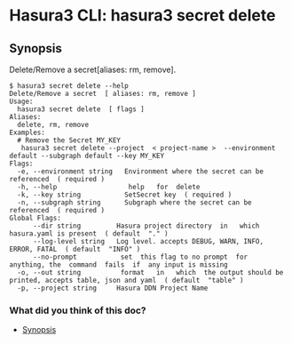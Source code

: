 # Hasura3 CLI: hasura3 secret delete

## Synopsis​

Delete/Remove a secret[aliases: rm, remove].

```
$ hasura3 secret delete --help
Delete/Remove a secret  [ aliases: rm, remove ]
Usage:
  hasura3 secret delete  [ flags ]
Aliases:
  delete, rm, remove
Examples:
  # Remove the Secret MY_KEY
   hasura3 secret delete --project  < project-name >  --environment default --subgraph default --key MY_KEY
Flags:
  -e, --environment string   Environment where the secret can be referenced  ( required )
  -h, --help                  help   for  delete
  -k, --key string           SetSecret key  ( required )
  -n, --subgraph string      Subgraph where the secret can be referenced  ( required )
Global Flags:
      --dir string         Hasura project directory  in   which  hasura.yaml is present  ( default  "." )
      --log-level string   Log level. accepts DEBUG, WARN, INFO, ERROR, FATAL  ( default  "INFO" )
      --no-prompt           set  this flag to no prompt  for  anything, the  command  fails  if  any input is missing
  -o, --out string          format   in   which  the output should be printed, accepts table, json and yaml  ( default  "table" )
  -p, --project string     Hasura DDN Project Name
```

### What did you think of this doc?

- [ Synopsis ](https://hasura.io/docs/3.0/cli/commands/secret-delete/#synopsis)
